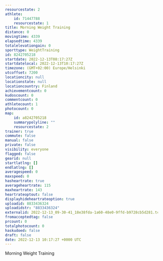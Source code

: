 ```yaml
---
resourcestate: 2
athlete:
    id: 71447788
    resourcestate: 1
title: Morning Weight Training
distance: 0
movingtime: 4339
elapsedtime: 4339
totalelevationgain: 0
sporttype: WeightTraining
id: 8242705218
startdate: 2022-12-13T08:17:27Z
startdatelocal: 2022-12-13T10:17:27Z
timezone: (GMT+02:00) Europe/Helsinki
utcoffset: 7200
locationcity: null
locationstate: null
locationcountry: Finland
achievementcount: 0
kudoscount: 0
commentcount: 0
athletecount: 1
photocount: 0
map:
    id: a8242705218
    summarypolyline: ""
    resourcestate: 2
trainer: true
commute: false
manual: false
private: false
visibility: everyone
flagged: false
gearid: null
startlatlng: []
endlatlng: []
averagespeed: 0
maxspeed: 0
hasheartrate: true
averageheartrate: 115
maxheartrate: 143
heartrateoptout: false
displayhideheartrateoption: true
uploadid: 8833436324
uploadidstr: "8833436324"
externalid: 2022-12-13_09-30-41_18e38fda-1a60-48e0-9ffd-b9728cb5d281.tcx
fromacceptedtag: false
prcount: 0
totalphotocount: 0
haskudoed: false
draft: false
date: 2022-12-13 10:17:27 +0000 UTC
---
```

Morning Weight Training